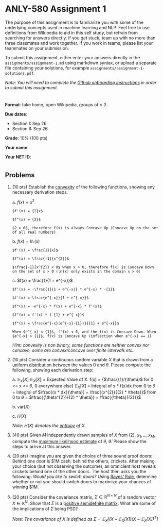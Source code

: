 # ANLY-580 Assignment 1

The purpose of this assignment is to familiarize you with some of the underlying concepts used in machine learning and NLP. Feel free to use definitions from Wikipedia to aid in this self study, but refrain from searching for answers directly. If you get stuck, team up with no more than three classmates and work together. If you work in teams, please list your teammates on your submission.

To submit this assignment, either enter your answers directly in the `assignments/assignment-1.md` using markdown syntax, or upload a separate file containing your solutions, for example `assignments/assignment-1-solutions.pdf`.

*Note: You will need to complete the [Github onboarding instructions](https://github.com/chrislarson1/GU-ANLY-580-FALL-2021/blob/main/github-setup.md) in order to submit this assignment.*

#
**Format**: take home, open Wikipedia, groups of $\leq$ 3

**Due dates**:
 
 - Section I: Sep 26
 - Section II: Sep 26

**Grade**: 10% (100 pts)

**Your name**:

**Your NET ID**:

#
## Problems

1. (10 pts) Establish the [convexity](https://en.wikipedia.org/wiki/Convex_function) of the following functions, showing any necessary derivation steps.

    a. $f(x) = x^{2}$
    
       $f'(x) = {2}x$
       
       $f"(x) = {2}$
       
       $2 > 0$, therefore f(x) is always Concave Up (Concave Up on the set of all real numbers)

    b. $f(x) = \ln(x)$
    
       $f'(x) = \frac{1}{x}$
       
       $f"(x) = \frac{-1}{x^{2}}$
       
       $\frac{-1}{x^{2}} < 0$ when x > 0, therefore f(x) is Concave Down on the set of x > 0 (ln(x) only exists in the domain x > 0)

    c. $f(x) = \frac{1}{1 + e^{-x}}$
       
       $f'(x) = -\frac{1}{1 + e^{-x}} * e^{-x} * -{1}$
       
       $f'(x) = \frac{e^{-x}}{1 + e^{-x}}$
       
       $f"(x) = -e^{-x} * f(x) + e^{-x} * f'(x)$
       
       $f"(x) = f'(x) * (-{1} + e^{-x})$
       
       $f"(x) = \frac{e^{-x}(e^{-x}-{1})}{{1} + e^{-x}}$
       
       When $e^{-x} < {1}$, f"(x) < 0, and the f(x) is Concave Down. When $e^{-x} > {1}$, f(x) is Concave Up (inflection when e^{-x} == 1)

    *Hint: convexity is non binary, some functions are neither convex nor concave, some are convex/concave over finite intervals etc..* 



2. (10 pts) Consider a continuous random variable $X$ that is drawn from a [uniform distribution](https://en.wikipedia.org/wiki/Continuous_uniform_distribution) between the values $0$ and $\theta$. Please compute the following, showing each derivation step:

    a. $\mathbb{E}_{X}[X]$
    $\mathbb{E}_{X}[X]$ = Expected Value of X. f(x) = {$\frac{{1}/{\theta}$ for 0 <= x <= $\theta$, 0 everywhere else}
    $\mathbb{E}_{X}[X]$ = Integral of x * f(x)dx from 0 to $\theta$ = Integral of $\frac{{x * dx}{\theta}} = \frac{{x^{2}}{{2} * \theta}}$ from 0 to $\theta$ = $\frac{{\theta^{2}}{{2} * \theta}} = \frac{{\theta}{{2}}}$

    b. $\text{var}(X)$ 

    c. $H(X)$

    *Note:* $H(X)$ *denotes the [entropy](https://en.wikipedia.org/wiki/Entropy_(information_theory)) of* $X$. 


3. (40 pts) Given $M$ independently drawn samples of $X$ from (2), $x_{1}, ..., x_{M}$, compute the [maximum likelihood estimate](https://en.wikipedia.org/wiki/Maximum_likelihood_estimation) of $\theta$, $\hat{\theta}$. Please show the steps to arrive at this answer.


3. (20 pts) Imagine you are given the choice of three sound proof doors: Behind one door is \$1M cash; behind the others, crickets. After making your choice (but not observing the outcome), an omnicient host reveals crickets behind one of the other doors. The host then asks you the following: *Would you like to switch doors?* Using [Bayes' Rule](https://en.wikipedia.org/wiki/Bayes%27_theorem), determine whether or not you should switch doors to maximize your chances of winning $1M.


4. (20 pts) Consider the covariance matrix, $\Sigma \in \mathbb{R}^{N \times N}$ of a random vector $X \in \mathbb{R}^{N}$. Show that $\Sigma$ is a [positive semidefnite matrix](https://en.wikipedia.org/wiki/Definite_matrix). What are some of the implications of $\Sigma$ being PSD?

    *Note: The covariance of $X$ is defined as $\Sigma = \mathbb{E}_{X}\big[ \big( X - \mathbb{E}_{X}[X] \big)\big( X - \mathbb{E}_{X}[X] \big)^{T} \big]$*
